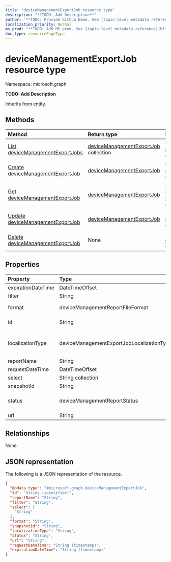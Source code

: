 ```yaml
---
title: "deviceManagementExportJob resource type"
description: "**TODO: Add Description**"
author: "**TODO: Provide Github Name. See [topic-level metadata reference](https://msgo.azurewebsites.net/add/document/guidelines/metadata.html#topic-level-metadata)**"
localization_priority: Normal
ms.prod: "**TODO: Add MS prod. See [topic-level metadata reference](https://msgo.azurewebsites.net/add/document/guidelines/metadata.html#topic-level-metadata)**"
doc_type: resourcePageType
---
```


# deviceManagementExportJob resource type

Namespace: microsoft.graph

**TODO: Add Description**


Inherits from [entity](../resources/entity.md).

## Methods
|Method|Return type|Description|
|:---|:---|:---|
|[List deviceManagementExportJobs](../api/intune-devicemanagementexportjob-list.md)|[deviceManagementExportJob](../resources/intune-devicemanagementexportjob.md) collection|Get a list of the [deviceManagementExportJob](../resources/devicemanagementexportjob.md) objects and their properties.|
|[Create deviceManagementExportJob](../api/intune-devicemanagementexportjob-create.md)|[deviceManagementExportJob](../resources/intune-devicemanagementexportjob.md)|Create a new [deviceManagementExportJob](../resources/intune-devicemanagementexportjob.md) object.|
|[Get deviceManagementExportJob](../api/intune-devicemanagementexportjob-get.md)|[deviceManagementExportJob](../resources/intune-devicemanagementexportjob.md)|Read the properties and relationships of a [deviceManagementExportJob](../resources/intune-devicemanagementexportjob.md) object.|
|[Update deviceManagementExportJob](../api/intune-devicemanagementexportjob-update.md)|[deviceManagementExportJob](../resources/intune-devicemanagementexportjob.md)|Update the properties of a [deviceManagementExportJob](../resources/intune-devicemanagementexportjob.md) object.|
|[Delete deviceManagementExportJob](../api/intune-devicemanagementexportjob-delete.md)|None|Deletes a [deviceManagementExportJob](../resources/intune-devicemanagementexportjob.md) object.|

## Properties
|Property|Type|Description|
|:---|:---|:---|
|expirationDateTime|DateTimeOffset|**TODO: Add Description**|
|filter|String|**TODO: Add Description**|
|format|deviceManagementReportFileFormat|**TODO: Add Description**. Possible values are: `csv`, `pdf`.|
|id|String|**TODO: Add Description** Inherited from [entity](../resources/entity.md)|
|localizationType|deviceManagementExportJobLocalizationType|**TODO: Add Description**. Possible values are: `localizedValuesAsAdditionalColumn`, `replaceLocalizableValues`.|
|reportName|String|**TODO: Add Description**|
|requestDateTime|DateTimeOffset|**TODO: Add Description**|
|select|String collection|**TODO: Add Description**|
|snapshotId|String|**TODO: Add Description**|
|status|deviceManagementReportStatus|**TODO: Add Description**. Possible values are: `unknown`, `notStarted`, `inProgress`, `completed`, `failed`.|
|url|String|**TODO: Add Description**|

## Relationships
None.

## JSON representation
The following is a JSON representation of the resource.
<!-- {
  "blockType": "resource",
  "keyProperty": "id",
  "@odata.type": "microsoft.graph.deviceManagementExportJob",
  "baseType": "microsoft.graph.entity",
  "openType": false
}
-->
``` json
{
  "@odata.type": "#microsoft.graph.deviceManagementExportJob",
  "id": "String (identifier)",
  "reportName": "String",
  "filter": "String",
  "select": [
    "String"
  ],
  "format": "String",
  "snapshotId": "String",
  "localizationType": "String",
  "status": "String",
  "url": "String",
  "requestDateTime": "String (timestamp)",
  "expirationDateTime": "String (timestamp)"
}
```


